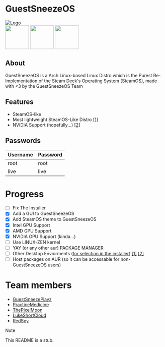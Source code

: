 # GuestSneezeOS
![Logo](https://github.com/GuestSneezeOS-Official/GuestSneezeOS/assets/163439609/32015c8f-8259-48a3-92e6-846248197867)
<br>
[<img src="https://github.com/user-attachments/assets/6b011a7d-106e-4cb3-bdaa-7a7f15d886e6" width="75"/>](https://discord.gg/3dKX6bQw7P)
[<img src="https://github.com/user-attachments/assets/c6a69127-68c7-4086-9e7a-79c9dd4834c2" width="75"/>](https://x.com/guestsneezeplay)
[<img src="https://github.com/user-attachments/assets/1d660c54-cecc-4f53-a57c-f4d761718bf6" width="75"/>](https://www.reddit.com/r/GuestSneezeOS/)

## About
GuestSneezeOS is a Arch Linux-based Linux Distro which is the Purest Re-Implementation of the Steam Deck's Operating System (SteamOS), made with <3 by the GuestSneezeOS Team



## Features
* SteamOS-like
* Most lightweight SteamOS-Like Distro [[1]](https://www.reddit.com/r/DistroHopping/comments/1gz4ea5/comment/lyvrbtk/?utm_source=share&utm_medium=web3x&utm_name=web3xcss&utm_term=1&utm_content=share_button)
* NVIDIA Support (hopefully...) [[2]](https://www.reddit.com/r/FindMeALinuxDistro/comments/1gzulju/comment/lz10u72/?utm_source=share&utm_medium=web3x&utm_name=web3xcss&utm_term=1&utm_content=share_button)


## Passwords
| Username | Password |
| -------- | -------- |
| root | root |
| live | live |


# Progress
- [ ] Fix The Installer
- [X] Add a GUI to GuestSneezeOS
- [X] Add SteamOS theme to GuestSneezeOS
- [X] Intel GPU Support
- [X] AMD GPU Support
- [X] NVIDIA GPU Support (kinda...)
- [ ] Use LINUX-ZEN kernel
- [ ] YAY (or any other aur) PACKAGE MANAGER
- [ ] Other Desktop Enviorments ([for selection in the installer](https://github.com/GuestSneeze-OS/GuestSneezeOS/blob/main/airootfs/etc/install.sh#L85)) [[1]](https://github.com/winesapOS/winesapOS/issues/1001) [[2]](https://github.com/winesapOS/winesapOS/pull/917)
- [ ] Host packages on AUR (so it can be accessable for non-GuestSneezeOS users)

# Team members
- [GuestSneezePlayz](https://github.com/GuestSneezeOSDev)
- [PracticeMedicine](https://github.com/PracticeMedicine03)
- [ThePixelMoon](https://github.com/ThePixelMoon)
- [LukeShortCloud](https://github.com/LukeShortCloud)
- [RedSpy](https://github.com/lolimjustherefornoreason)

> [!NOTE]  
> This README is a stub.
